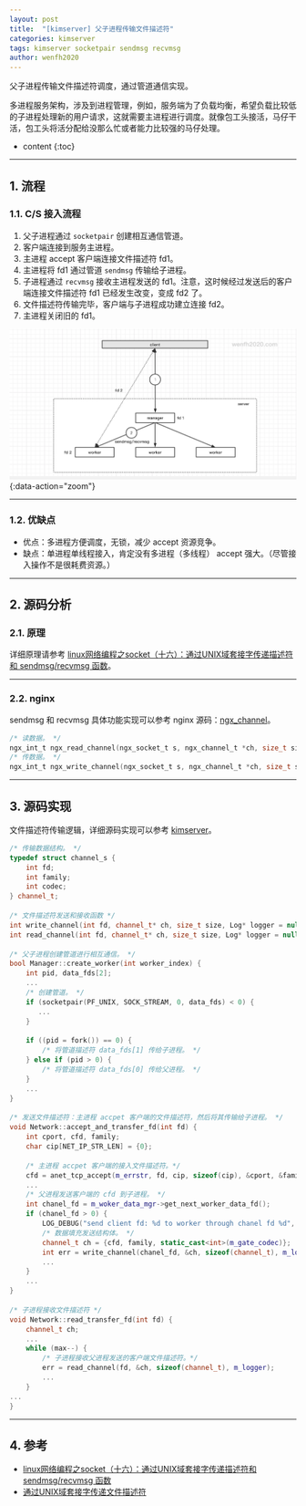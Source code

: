 ```yaml
---
layout: post
title:  "[kimserver] 父子进程传输文件描述符"
categories: kimserver
tags: kimserver socketpair sendmsg recvmsg
author: wenfh2020
---
```


父子进程传输文件描述符调度，通过管道通信实现。

多进程服务架构，涉及到进程管理，例如，服务端为了负载均衡，希望负载比较低的子进程处理新的用户请求，这就需要主进程进行调度。就像包工头接活，马仔干活，包工头将活分配给没那么忙或者能力比较强的马仔处理。





* content
{:toc}

---

## 1. 流程

### 1.1. C/S 接入流程

1. 父子进程通过 `socketpair` 创建相互通信管道。
2. 客户端连接到服务主进程。
3. 主进程 accept 客户端连接文件描述符 fd1。
4. 主进程将 fd1 通过管道 `sendmsg` 传输给子进程。
5. 子进程通过 `recvmsg` 接收主进程发送的 fd1。注意，这时候经过发送后的客户端连接文件描述符 fd1 已经发生改变，变成 fd2 了。
6. 文件描述符传输完毕，客户端与子进程成功建立连接 fd2。
7. 主进程关闭旧的 fd1。

![接入流程](/images/2020-10-23-17-41-28.png){:data-action="zoom"}

---

### 1.2. 优缺点

* 优点：多进程方便调度，无锁，减少 accept 资源竞争。
* 缺点：单进程单线程接入，肯定没有多进程（多线程） accept 强大。（尽管接入操作不是很耗费资源。）

---

## 2. 源码分析

### 2.1. 原理

详细原理请参考 [linux网络编程之socket（十六）：通过UNIX域套接字传递描述符和 sendmsg/recvmsg 函数](https://blog.csdn.net/jnu_simba/article/details/9079627)。

---

### 2.2. nginx

sendmsg 和 recvmsg 具体功能实现可以参考 nginx 源码：[ngx_channel](https://github.com/nginx/nginx/blob/master/src/os/unix/ngx_channel.c)。

```c
/* 读数据。 */
ngx_int_t ngx_read_channel(ngx_socket_t s, ngx_channel_t *ch, size_t size, ngx_log_t *log);
/* 传数据。 */
ngx_int_t ngx_write_channel(ngx_socket_t s, ngx_channel_t *ch, size_t size, ngx_log_t *log);
```

---

## 3. 源码实现

文件描述符传输逻辑，详细源码实现可以参考 [kimserver](https://github.com/wenfh2020/kimserver)。

```c++
/* 传输数据结构。 */
typedef struct channel_s {
    int fd;
    int family;
    int codec;
} channel_t;

/* 文件描述符发送和接收函数 */
int write_channel(int fd, channel_t* ch, size_t size, Log* logger = nullptr);
int read_channel(int fd, channel_t* ch, size_t size, Log* logger = nullptr);

/* 父子进程创建管道进行相互通信。 */
bool Manager::create_worker(int worker_index) {
    int pid, data_fds[2];
    ...
    /* 创建管道。 */
    if (socketpair(PF_UNIX, SOCK_STREAM, 0, data_fds) < 0) {
       ...
    }

    if ((pid = fork()) == 0) {
        /* 将管道描述符 data_fds[1] 传给子进程。 */
    } else if (pid > 0) {
        /* 将管道描述符 data_fds[0] 传给父进程。 */
    }
    ...
}

/* 发送文件描述符：主进程 accpet 客户端的文件描述符，然后将其传输给子进程。 */
void Network::accept_and_transfer_fd(int fd) {
    int cport, cfd, family;
    char cip[NET_IP_STR_LEN] = {0};

    /* 主进程 accpet 客户端的接入文件描述符。*/
    cfd = anet_tcp_accept(m_errstr, fd, cip, sizeof(cip), &cport, &family);
    ...
    /* 父进程发送客户端的 cfd 到子进程。 */
    int chanel_fd = m_woker_data_mgr->get_next_worker_data_fd();
    if (chanel_fd > 0) {
        LOG_DEBUG("send client fd: %d to worker through chanel fd %d", cfd, chanel_fd);
        /* 数据填充发送结构体。 */
        channel_t ch = {cfd, family, static_cast<int>(m_gate_codec)};
        int err = write_channel(chanel_fd, &ch, sizeof(channel_t), m_logger);
        ...
    } 
    ...
}

/* 子进程接收文件描述符 */
void Network::read_transfer_fd(int fd) {
    channel_t ch;
    ...
    while (max--) {
        /* 子进程接收父进程发送的客户端文件描述符。*/
        err = read_channel(fd, &ch, sizeof(channel_t), m_logger);
        ...
    }
...
}
```

---

## 4. 参考

* [linux网络编程之socket（十六）：通过UNIX域套接字传递描述符和 sendmsg/recvmsg 函数](https://blog.csdn.net/jnu_simba/article/details/9079627)
* [通过UNIX域套接字传递文件描述符](view-source:https://www.bwar.tech/2018/07/17/fd-transfer.html)

